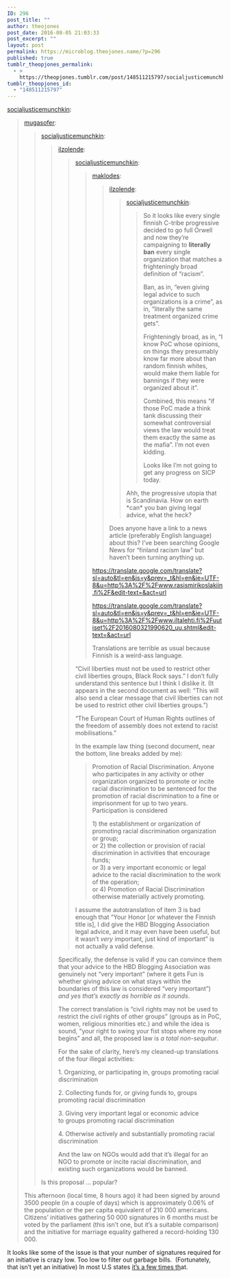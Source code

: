 ```yaml
---
ID: 296
post_title: ""
author: theojones
post_date: 2016-08-05 21:03:33
post_excerpt: ""
layout: post
permalink: https://microblog.theojones.name/?p=296
published: true
tumblr_theopjones_permalink:
  - >
    https://theopjones.tumblr.com/post/148511215797/socialjusticemunchkin-mugasofer
tumblr_theopjones_id:
  - "148511215797"
---
```

<p><a class="tumblr_blog" href="http://socialjusticemunchkin.tumblr.com/post/148510459300">socialjusticemunchkin</a>:</p>
<blockquote>
<p><a class="tumblr_blog" href="http://mugasofer.tumblr.com/post/148510132503">mugasofer</a>:</p>
<blockquote>
<p><a class="tumblr_blog" href="http://socialjusticemunchkin.tumblr.com/post/148508263255">socialjusticemunchkin</a>:</p>
<blockquote>
<p><a class="tumblr_blog" href="http://ilzolende.tumblr.com/post/148506923522">ilzolende</a>:</p>
<blockquote>
<p><a class="tumblr_blog" href="http://socialjusticemunchkin.tumblr.com/post/148505984095">socialjusticemunchkin</a>:</p>
<blockquote>
<p><a class="tumblr_blog" href="http://maklodes.tumblr.com/post/148505709147">maklodes</a>:</p>
<blockquote>
<p><a class="tumblr_blog" href="http://ilzolende.tumblr.com/post/148502395897">ilzolende</a>:</p>
<blockquote>
<p><a class="tumblr_blog" href="http://socialjusticemunchkin.tumblr.com/post/148494826810">socialjusticemunchkin</a>:</p>
<blockquote>
<p>So it looks like every single finnish C-tribe progressive decided to go full Orwell and now they’re campaigning to <b>literally ban</b> every single organization that matches a frighteningly broad definition of “racism”.</p>
<p>Ban, as in, “even giving legal advice to such organizations is a crime”, as in, “literally the same treatment organized crime gets”.</p>
<p>Frighteningly broad, as in, “I know PoC whose opinions, on things they presumably know far more about than random finnish whites, would make them liable for bannings if they were organized about it”.</p>
<p>Combined, this means “if those PoC made a think tank discussing their somewhat controversial views the law would treat them exactly the same as the mafia”. I’m not even kidding.</p>
<p>Looks like I’m not going to get any progress on SICP today.</p>
</blockquote>
<p>Ahh, the progressive utopia that is Scandinavia. How on earth *can* you ban giving legal advice, what the heck?</p>
</blockquote>
<p>Does anyone have a link to a news article (preferably English language) about this? I’ve been searching Google News for “finland racism law” but haven’t been turning anything up.</p>
</blockquote>
<p><a href="https://translate.google.com/translate?sl=auto&amp;tl=en&amp;js=y&amp;prev=_t&amp;hl=en&amp;ie=UTF-8&amp;u=http%3A%2F%2Fwww.rasismirikoslakiin.fi%2F&amp;edit-text=&amp;act=url">https://translate.google.com/translate?sl=auto&amp;tl=en&amp;js=y&amp;prev=_t&amp;hl=en&amp;ie=UTF-8&amp;u=http%3A%2F%2Fwww.rasismirikoslakiin.fi%2F&amp;edit-text=&amp;act=url</a><br /></p>
<p><a href="http://www.iltalehti.fi/uutiset/2016080321990620_uu.shtml"></a><a href="https://translate.google.com/translate?sl=auto&amp;tl=en&amp;js=y&amp;prev=_t&amp;hl=en&amp;ie=UTF-8&amp;u=http%3A%2F%2Fwww.iltalehti.fi%2Fuutiset%2F2016080321990620_uu.shtml&amp;edit-text=&amp;act=url">https://translate.google.com/translate?sl=auto&amp;tl=en&amp;js=y&amp;prev=_t&amp;hl=en&amp;ie=UTF-8&amp;u=http%3A%2F%2Fwww.iltalehti.fi%2Fuutiset%2F2016080321990620_uu.shtml&amp;edit-text=&amp;act=url</a><br /></p>
<p>Translations are terrible as usual because Finnish is a weird-ass language.</p>
</blockquote>
<p>“Civil liberties must not be used to restrict other civil liberties groups, Black Rock says.” I don’t fully understand this sentence but I think I dislike it. (It appears in the second document as well: “This will also send a clear message that civil liberties can not be used to restrict other civil liberties groups.”)</p>

<p>“The European Court of Human Rights outlines of the freedom of assembly does not extend to racist mobilisations.”</p>

<p>In the example law thing (second document, near the bottom, line breaks added by me):</p>

<blockquote>
  <p>Promotion of Racial Discrimination. Anyone who participates in any activity or other organization organized to promote or incite racial discrimination to be sentenced for the promotion of racial discrimination to a fine or imprisonment for up to two years. Participation is considered</p>
  
  <p>1) the establishment or organization of promoting racial discrimination organization or group;<br />
  or 2) the collection or provision of racial discrimination in activities that encourage funds;<br />
  or 3) a very important economic or legal advice to the racial discrimination to the work of the operation;<br />
  or 4) Promotion of Racial Discrimination otherwise materially actively promoting.</p>
</blockquote>

<p>I assume the autotranslation of item 3 is bad enough that “Your Honor [or whatever the Finnish title is], I did give the HBD Blogging Association legal advice, and it may even have been useful, but it wasn’t <em>very</em> important, just kind of important” is not actually a valid defense.</p>
</blockquote>
<p>Specifically, the defense is valid if you can convince them that your advice to the HBD Blogging Association was genuinely not “very important” (where it gets Fun is whether giving advice on what stays within the boundaries of this law is considered “very important”) <i>and yes that’s exactly as horrible as it sounds</i>.</p>

<p>The correct translation is “civil rights may not be used to restrict the civil rights of other groups” (groups as in PoC, women, religious minorities etc.) and while the idea is sound, “your right to swing your fist stops where my nose begins” and all, the proposed law is <i>a total non-sequitur</i>.</p>

<p>For the sake of clarity, here’s my cleaned-up translations of the four illegal activities:</p>

<p>1. Organizing, or participating in, groups promoting racial discrimination</p>

<p>2. Collecting funds for, or giving funds to, groups promoting racial discrimination</p>

<p>3. Giving very important legal or economic advice to groups promoting racial discrimination</p>

<p>4. Otherwise actively and substantially promoting racial discrimination</p>

<p>And the law on NGOs would add that it’s illegal for an NGO to promote or incite racial discrimination, and existing such organizations would be banned.</p>
</blockquote>
<p>Is this proposal … popular?</p>
</blockquote>
<p>This afternoon (local time, 8 hours ago) it had been signed by around 3500 people (in a couple of days) which is approximately 0.06% of the population or the per capita equivalent of 210 000 americans. Citizens’ initiatives gathering 50 000 signatures in 6 months must be voted by the parliament (this isn’t one, but it’s a suitable comparison) and the initiative for marriage equality gathered a record-holding 130 000.</p>
</blockquote>

<p>It looks like some of the issue is that your number of signatures required for an initiative is crazy low. Too low to filter out garbage bills.  (Fortunately, that isn’t yet an initiative) In most U.S states <a href="https://ballotpedia.org/Laws_governing_the_initiative_process_in_Arizona#Number_required">it’s a few times th</a>at.  </p>